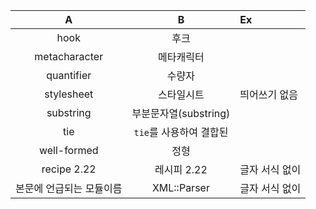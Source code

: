 A                 | B        | Ex          |
 :---------------: | :------: | :-----------|
 hook | 후크 | |
 metacharacter | 메타캐릭터 | |
 quantifier | 수량자 | |
 stylesheet | 스타일시트 | 띄어쓰기 없음 |
 substring | 부분문자열(substring) | |
 tie | `tie`를 사용하여 결합된 | |
 well-formed | 정형 | |
 recipe 2.22 | 레시피 2.22 | 글자 서식 없이 |
 본문에 언급되는 모듈이름 | XML::Parser | 글자 서식 없이 |


